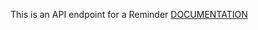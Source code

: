 This is an API endpoint for a Reminder
[DOCUMENTATION](https://documenter.getpostman.com/view/19323610/UVkgwyYK)